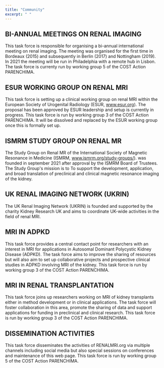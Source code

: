 ```yaml
---
title: "Community"
excerpt: " "
---
```


 

## BI-ANNUAL MEETINGS ON RENAL IMAGING
This task force is responsible for organising a bi-annual international meeting on renal imaging. The meeting was organised for the first time in Bordeaux (2015) and subsequently in Berlin (2017) and Nottingham (2019). In 2021 the meeting will be run in Philadelphia with a remote hub in Lisbon. The task force is currenty run by working group 5 of the COST Action PARENCHIMA.

## ESUR WORKING GROUP ON RENAL MRI
This task force is setting up a clinical working group on renal MRI within the European Society of Urogenital Radiology (ESUR, www.esur.org). The proposal has been approved by ESUR leadership and setup is currently in progress. This task force is run by working group 3 of the COST Action PARENCHIMA. It will be dissolved and replaced by the ESUR working group once this is formally set up.

## ISMRM STUDY GROUP ON RENAL MR
The Study Group on Renal MR of the International Society of Magnetic Resonance in Medicine (ISMRM, www.ismrm.org/study-groups/). was founded in september 2021 after approval by the ISMRM Board of Trustees. The Study Group's mission is to To support the development, application, and broad translation of preclinical and clinical magnetic resonance imaging of the kidney. 

## UK RENAL IMAGING NETWORK (UKRIN)
The UK Renal Imaging Network (UKRIN) is founded and supported by the charity Kidney Research UK and aims to coordinate UK-wide activities in the field of renal MRI. 

## MRI IN ADPKD
This task force provides a central contact point for researchers with an interest in MRI for applications in Autosomal Dominant Polycystic Kidney Disease (ADPKD). The task force aims to improve the sharing of resources but will also aim to set up collaborative projects and prospective clinical studies in ADPKD involving MRI of the kidney. This task force is run by working group 3 of the COST Action PARENCHIMA.

## MRI IN RENAL TRANSPLANTATION
This task force joins up researchers working on MRI of kidney transplants either in method development or in clinical applications. The task force will foster collaboration in this area, promote the sharing of data and support applications for funding in preclinical and clinical research. This task force is run by working group 3 of the COST Action PARENCHIMA.

## DISSEMINATION ACTIVITIES
This task force disseminates the activities of RENALMRI.org via multiple channels including social media but also special sessions on conferences and maintenance of this web page. This task force is run by working group 5 of the COST Action PARENCHIMA.